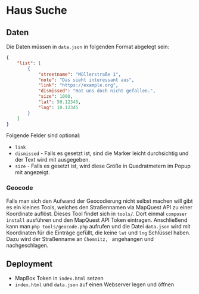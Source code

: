 # Haus Suche

## Daten

Die Daten müssen in `data.json` in folgenden Format abgelegt sein:

```json
{
    "list": [
        {
            "streetname": "Müllerstraße 1",
            "note": "Das sieht interessant aus",
            "link": "https://example.org",
            "dismissed": "Hat uns doch nicht gefallen.",
            "size": 1000,
            "lat": 50.12345,
            "lng": 10.12345
        }
    ]
}
```

Folgende Felder sind optional:

 * `link`
 * `dismissed` - Falls es gesetzt ist, sind die Marker leicht durchsichtig und der Text wird mit ausgegeben.
 * `size` - Falls es gesetzt ist, wird diese Größe in Quadratmetern im Popup mit angezeigt.

### Geocode

Falls man sich den Aufwand der Geocodierung nicht selbst machen will gibt es ein kleines Tools, welches den Straßennamen via MapQuest API zu einer Koordinate auflöst. Dieses Tool findet sich in `tools/`. Dort einmal `composer install` ausführen und den MapQuest API Token eintragen. Anschließend kann man `php tools/geocode.php` aufrufen und die Datei `data.json` wird mit Koordinaten für die Einträge gefüllt, die keine `lat` und `lng` Schlüssel haben. Dazu wird der Straßenname an `Chemnitz, ` angehangen und nachgeschlagen.

## Deployment

* MapBox Token in `index.html` setzen
* `index.html` und `data.json` auf einen Webserver legen und öffnen